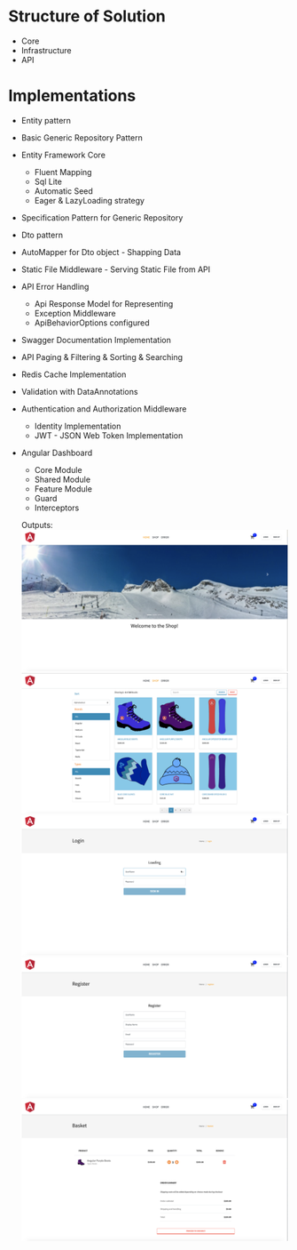 # Structure of Solution
- Core
- Infrastructure
- API

# Implementations
- Entity pattern
- Basic Generic Repository Pattern
- Entity Framework Core
    - Fluent Mapping
    - Sql Lite
    - Automatic Seed
    - Eager & LazyLoading strategy
- Specification Pattern for Generic Repository
- Dto pattern
- AutoMapper for Dto object - Shapping Data
- Static File Middleware - Serving Static File from API
- API Error Handling
    - Api Response Model for Representing
    - Exception Middleware
    - ApiBehaviorOptions configured
- Swagger Documentation Implementation
- API Paging & Filtering & Sorting & Searching
- Redis Cache Implementation
- Validation with DataAnnotations
- Authentication and Authorization Middleware
    - Identity Implementation
    - JWT - JSON Web Token Implementation
    
- Angular Dashboard
    - Core Module
    - Shared Module
    - Feature Module
    - Guard
    - Interceptors

  Outputs:
  ![Home Page of ECommerce](outputs/home.PNG)
  ![Shop Page of ECommerce](outputs/shop.PNG)
  ![Login Page of ECommerce](outputs/login.PNG)
  ![Register Page of ECommerce](outputs/register.PNG)
  ![Basket Page of ECommerce](outputs/basket.PNG)